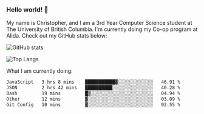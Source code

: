 ### Hello world! 👋
My name is Christopher, and I am a 3rd Year Computer Science student at The University of British Columbia. I'm currently doing my Co-op program at Alida.
Check out my GitHub stats below: 

![GitHub stats](https://github-readme-stats-chrishadrian.vercel.app/api?username=chrishadrian&hide=contribs,issues&count_private=true&show_icons=true&theme=tokyonight)

![Top Langs](https://github-readme-stats-chrishadrian.vercel.app/api/top-langs/?username=chrishadrian&exclude_repo=prodify,cpsc221&layout=compact&theme=tokyonight&langs_count=4)

What I am currently doing:
<!--START_SECTION:waka-->

```txt
JavaScript   3 hrs 8 mins    ███████████▓░░░░░░░░░░░░░   46.91 %
JSON         2 hrs 42 mins   ██████████░░░░░░░░░░░░░░░   40.28 %
Bash         19 mins         █▒░░░░░░░░░░░░░░░░░░░░░░░   04.94 %
Other        12 mins         ▓░░░░░░░░░░░░░░░░░░░░░░░░   03.09 %
Git Config   10 mins         ▓░░░░░░░░░░░░░░░░░░░░░░░░   02.55 %
```

<!--END_SECTION:waka-->
<!-- [![willianrod's wakatime stats](https://github-readme-stats.vercel.app/api/wakatime?username=chrishadrian)](https://github.com/anuraghazra/github-readme-stats) -->

<!--
- 🔭 I’m currently working on ...
- 🌱 I’m currently learning ...
- 👯 I’m looking to collaborate on ...
- 🤔 I’m looking for help with ...
- 💬 Ask me about ...
- 📫 How to reach me: ...
- 😄 Pronouns: ...
- ⚡ Fun fact: ...
-->
